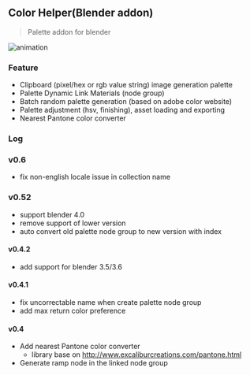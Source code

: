 ## Color Helper(Blender addon)
> Palette addon for blender

![animation](res/animation.gif)
### Feature
+ Clipboard (pixel/hex or rgb value string) image generation palette
+ Palette Dynamic Link Materials (node group)
+ Batch random palette generation (based on adobe color website)
+ Palette adjustment (hsv, finishing), asset loading and exporting
+ Nearest Pantone color converter


### Log

### v0.6
+ fix non-english locale issue in collection name 

### v0.52
+ support blender 4.0
+ remove support of lower version
+ auto convert old palette node group to new version with index

#### v0.4.2
+ add support for blender 3.5/3.6

#### v0.4.1
+ fix uncorrectable name when create palette node group
+ add max return color preference

#### v0.4
+ Add nearest Pantone color converter
  + library base on http://www.excaliburcreations.com/pantone.html
+ Generate ramp node in the linked node group
